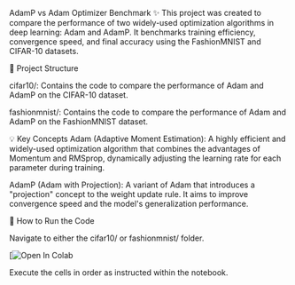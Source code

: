 AdamP vs Adam Optimizer Benchmark ✨
This project was created to compare the performance of two widely-used optimization algorithms in deep learning: Adam and AdamP. It benchmarks training efficiency, convergence speed, and final accuracy using the FashionMNIST and CIFAR-10 datasets.

📂 Project Structure

cifar10/: Contains the code to compare the performance of Adam and AdamP on the CIFAR-10 dataset.

fashionmnist/: Contains the code to compare the performance of Adam and AdamP on the FashionMNIST dataset.

💡 Key Concepts
Adam (Adaptive Moment Estimation): A highly efficient and widely-used optimization algorithm that combines the advantages of Momentum and RMSprop, dynamically adjusting the learning rate for each parameter during training.

AdamP (Adam with Projection): A variant of Adam that introduces a "projection" concept to the weight update rule. It aims to improve convergence speed and the model's generalization performance.

🚀 How to Run the Code

Navigate to either the cifar10/ or fashionmnist/ folder.

[![Open In Colab](adamp-vs-adam-benchmark/fashionmnist/fashionmnist_cnn_Adam_vs_AdamP.ipynb)

Execute the cells in order as instructed within the notebook.
